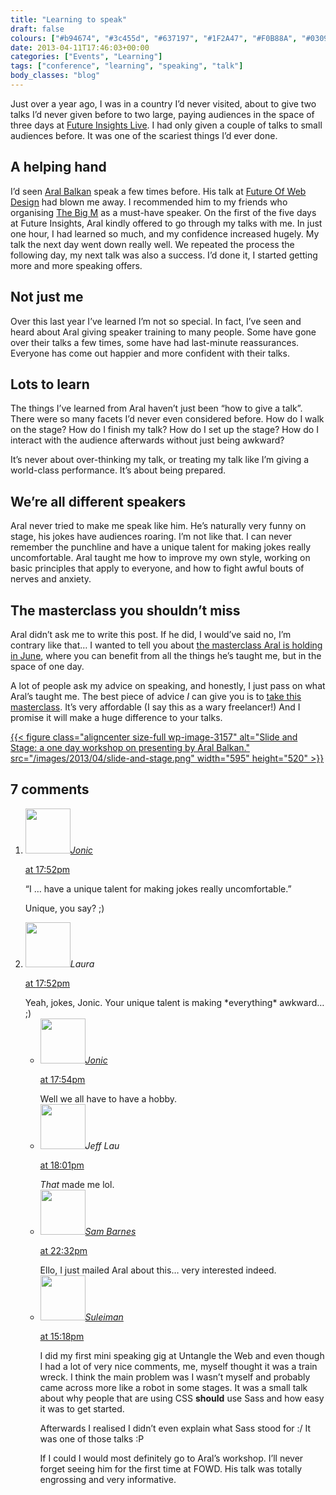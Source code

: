 ```yaml
---
title: "Learning to speak"
draft: false
colours: ["#b94674", "#3c455d", "#637197", "#1F2A47", "#F0B88A", "#03091E", "#f0f0f0"]
date: 2013-04-11T17:46:03+00:00
categories: ["Events", "Learning"]
tags: ["conference", "learning", "speaking", "talk"]
body_classes: "blog"
---
```


Just over a year ago, I was in a country I’d never visited, about to give two talks I’d never given before to two large, paying audiences in the space of three days at [Future Insights Live](http://futureinsightslive.com/las-vegas-2012/). I had only given a couple of talks to small audiences before. It was one of the scariest things I’d ever done.

## A helping hand

I’d seen [Aral Balkan](http://aralbalkan.com) speak a few times before. His talk at [Future Of Web Design](http://futureofwebdesign.com/london-2011/) had blown me away. I recommended him to my friends who organising [The Big M](http://thebigm.mobi/) as a must-have speaker. On the first of the five days at Future Insights, Aral kindly offered to go through my talks with me. In just one hour, I had learned so much, and my confidence increased hugely. My talk the next day went down really well. We repeated the process the following day, my next talk was also a success. I’d done it, I started getting more and more speaking offers.

## Not just me

Over this last year I’ve learned I’m not so special. In fact, I’ve seen and heard about Aral giving speaker training to many people. Some have gone over their talks a few times, some have had last-minute reassurances. Everyone has come out happier and more confident with their talks.

## Lots to learn

The things I’ve learned from Aral haven’t just been “how to give a talk”. There were so many facets I’d never even considered before. How do I walk on the stage? How do I finish my talk? How do I set up the stage? How do I interact with the audience afterwards without just being awkward?

It’s never about over-thinking my talk, or treating my talk like I’m giving a world-class performance. It’s about being prepared.

## We’re all different speakers

Aral never tried to make me speak like him. He’s naturally very funny on stage, his jokes have audiences roaring. I’m not like that. I can never remember the punchline and have a unique talent for making jokes really uncomfortable. Aral taught me how to improve my own style, working on basic principles that apply to everyone, and how to fight awful bouts of nerves and anxiety.

## The masterclass you shouldn’t miss

Aral didn’t ask me to write this post. If he did, I would’ve said no, I’m contrary like that… I wanted to tell you about [the masterclass Aral is holding in June](http://slideandstage.com), where you can benefit from all the things he’s taught me, but in the space of one day.

A lot of people ask my advice on speaking, and honestly, I just pass on what Aral’s taught me. The best piece of advice *I* can give you is to [take this masterclass](http://slideandstage.com). It’s very affordable (I say this as a wary freelancer!) And I promise it will make a huge difference to your talks.

[{{< figure class="aligncenter size-full wp-image-3157" alt="Slide and Stage: a one day workshop on presenting by Aral Balkan." src="/images/2013/04/slide-and-stage.png" width="595" height="520" >}}](http://slideandstage.com/)

## 7 comments

<ol class="commentlist">
	<li class="comment even thread-even depth-1" id="li-comment-532">
			<div class="comment-author vcard">
			<img alt='' src='https://secure.gravatar.com/avatar/576951f66442b28f0dded221a59af51c?s=72&amp;d=mm&amp;r=g' srcset='https://secure.gravatar.com/avatar/576951f66442b28f0dded221a59af51c?s=144&amp;d=mm&amp;r=g 2x' class='avatar avatar-72 photo' height='72' width='72' /><cite class="fn"><a href='http://www.100yen.co.uk' rel='external nofollow' class='url'>Jonic</a></cite>
				<aside class="comment-meta commentmetadata"><p><a href="#comment-532"><time datetime="2013-04-11T17:52:15+00:00" pubdate class="published">
		 at <span class="hours">17:52pm</span></time></a></p>
	</aside>
	</div>
	<div class="comment-entry">
		“I &#8230; have a unique talent for making jokes really uncomfortable.”

Unique, you say? ;)
	</div>
</li>
	<li class="comment byuser comment-author-laura bypostauthor odd alt thread-odd thread-alt depth-1" id="li-comment-533">
			<div class="comment-author vcard">
			<img alt='' src='https://secure.gravatar.com/avatar/55bb2acf65203dbb95c35a83e62e9ae6?s=72&amp;d=mm&amp;r=g' srcset='https://secure.gravatar.com/avatar/55bb2acf65203dbb95c35a83e62e9ae6?s=144&amp;d=mm&amp;r=g 2x' class='avatar avatar-72 photo' height='72' width='72' /><cite class="fn">Laura</cite>
				<aside class="comment-meta commentmetadata"><p><a href="#comment-533"><time datetime="2013-04-11T17:52:56+00:00" pubdate class="published">
		 at <span class="hours">17:52pm</span></time></a></p>
	</aside>
	</div>
	<div class="comment-entry">
		Yeah, jokes, Jonic. Your unique talent is making *everything* awkward… ;)
	</div>
	<ul class="children">
		<li class="comment even depth-2" id="li-comment-534">
			<div class="comment-author vcard">
			<img alt='' src='https://secure.gravatar.com/avatar/576951f66442b28f0dded221a59af51c?s=72&amp;d=mm&amp;r=g' srcset='https://secure.gravatar.com/avatar/576951f66442b28f0dded221a59af51c?s=144&amp;d=mm&amp;r=g 2x' class='avatar avatar-72 photo' height='72' width='72' /><cite class="fn"><a href='http://www.100yen.co.uk/' rel='external nofollow' class='url'>Jonic</a></cite>
				<aside class="comment-meta commentmetadata"><p><a href="#comment-534"><time datetime="2013-04-11T17:54:48+00:00" pubdate class="published">
		 at <span class="hours">17:54pm</span></time></a></p>
	</aside>
	</div>
	<div class="comment-entry">
		Well we all have to have a hobby.
	</div>
</li>
	<li class="comment odd alt depth-2" id="li-comment-535">
			<div class="comment-author vcard">
			<img alt='' src='https://secure.gravatar.com/avatar/85b7c86eb0a62d8c1e5d5bfe52023d89?s=72&amp;d=mm&amp;r=g' srcset='https://secure.gravatar.com/avatar/85b7c86eb0a62d8c1e5d5bfe52023d89?s=144&amp;d=mm&amp;r=g 2x' class='avatar avatar-72 photo' height='72' width='72' /><cite class="fn">Jeff Lau</cite>
				<aside class="comment-meta commentmetadata"><p><a href="#comment-535"><time datetime="2013-04-11T18:01:31+00:00" pubdate class="published">
		 at <span class="hours">18:01pm</span></time></a></p>
	</aside>
	</div>
	<div class="comment-entry">
		<i>That</i> made me lol.
		</div>
	</li>
	<li class="comment even thread-even depth-1" id="li-comment-536">
			<div class="comment-author vcard">
			<img alt='' src='https://secure.gravatar.com/avatar/3abd4d4780f8bddabb22498f796b71b0?s=72&amp;d=mm&amp;r=g' srcset='https://secure.gravatar.com/avatar/3abd4d4780f8bddabb22498f796b71b0?s=144&amp;d=mm&amp;r=g 2x' class='avatar avatar-72 photo' height='72' width='72' /><cite class="fn"><a href='http://www.thesambarnes.com' rel='external nofollow' class='url'>Sam Barnes</a></cite>
				<aside class="comment-meta commentmetadata"><p><a href="#comment-536"><time datetime="2013-04-18T22:32:35+00:00" pubdate class="published">
		 at <span class="hours">22:32pm</span></time></a></p>
	</aside>
	</div>
	<div class="comment-entry">
		Ello, I just mailed Aral about this&#8230; very interested indeed.
	</div>
</li>
	<li class="comment odd alt thread-odd thread-alt depth-1" id="li-comment-538">
			<div class="comment-author vcard">
			<img alt='' src='https://secure.gravatar.com/avatar/95b59031bc69309bb0b979ec71fc3afc?s=72&amp;d=mm&amp;r=g' srcset='https://secure.gravatar.com/avatar/95b59031bc69309bb0b979ec71fc3afc?s=144&amp;d=mm&amp;r=g 2x' class='avatar avatar-72 photo' height='72' width='72' /><cite class="fn"><a href='http://twitter.com/sulcalibur' rel='external nofollow' class='url'>Suleiman</a></cite>
				<aside class="comment-meta commentmetadata"><p><a href="#comment-538"><time datetime="2013-05-20T15:18:23+00:00" pubdate class="published">
		 at <span class="hours">15:18pm</span></time></a></p>
	</aside>
	</div>
	<div class="comment-entry">
		I did my first mini speaking gig at Untangle the Web and even though I had a lot of very nice comments, me, myself thought it was a train wreck. I think the main problem was I wasn’t myself and probably came across more like a robot in some stages. It was a small talk about why people that are using CSS <b>should</b> use Sass and how easy it was to get started.

Afterwards I realised I didn’t even explain what Sass stood for :/ It was one of those talks :P

If I could I would most definitely go to Aral’s workshop. I’ll never forget seeing him for the first time at FOWD. His talk was totally engrossing and very informative.
	</div>
</li>
</ol>
